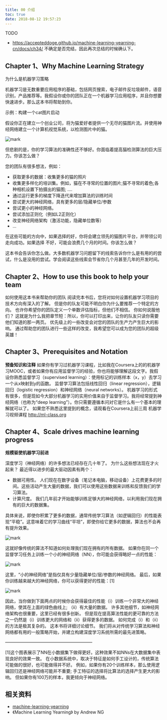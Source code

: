 ```yaml
---
title: 00 介绍
toc: true
date: 2018-08-12 19:57:23
---
```



TODO

- https://accepteddoge.github.io/machine-learning-yearning-cn/docs/ch34/ 不确定是否完结，因此再次总结的时候确认下。



## Chapter 1、Why Machine Learning Strategy

为什么是机器学习策略

机器学习是无数重要应用程序的基础，包括网页搜索，电子邮件反垃圾邮件，语音识别，产品推荐等。我假设你或你的团队正在一个机器学习应用程序，并且你想要快速进步。那么这本书将帮助到你。

示例：构建一个cat图片启动

假设你正在建立一个创业公司，将为猫爱好者提供一个无尽的猫图片流。并使用神经网络建立一个计算机视觉系统，以检测图片中的猫。

![mark](http://pacdb2bfr.bkt.clouddn.com/blog/image/180812/22FG1BA36b.png?imageslim)

但悲剧的是，你的学习算法的准确性还不够好。你面临着提高猫检测算法的巨大压力。你该怎么做？

您的团队有很多想法，例如：

- 获取更多的数据：收集更多的猫的照片
- 收集更多样化的培训集。例如，猫在不寻常的位置的图片;猫不寻常的着色;各种相机设置下拍摄出的猫图; ....
- 通过运行更多的梯度下降迭代来增加算法的训练时间
- 尝试更大的神经网络，具有更多的层/隐藏单位/参数
- 尝试更小的神经网络。
- 尝试添加正则化（例如L2正则化）
- 改变神经网络架构（激活功能，隐藏单位数等）
- ...

在这些可能的方向中，如果选择的好，你将会建立领先的猫图片平台，并带领公司走向成功。如果选择 不好，可能会浪费几个月的时间。你该怎么做？

这本书会告诉你怎么做。大多数机器学习问题留下的线索告诉你什么是有用的的尝试，什么是没用的尝试。学会阅读这些线索会节省你几个月甚至几年的开发时间。


## Chapter 2、How to use this book to help your team

如何使用这本书来帮助你的团队
阅读完本书后，您将对如何设置机器学习项目的技术方向有深入的了解。
但是你的队友可能不明白你为什么要推荐一个特定的方向。 也许你希望你的团队定义一个单数评估指标，但他们不相信。 你如何说服他们？
这就是为什么我把章节短：所以，你可以打印出来，让你的队友只读你需要他们知道的那一两页。
优先级上的一些改变会对您的团队的生产力产生巨大的影响。 通过帮助您的团队进行一些这样的改变，我希望您可以成为您的团队的超级英雄！



## Chapter 3、Prerequisites and Notation

**预备知识和注释**
​	如果你有学习过机器学习课程，比如我在Coursera上的的机器学习MOOC，或者如果你有应用监督学习的经验，你也将能够理解这段文字。
​	我假设你熟悉监督学习（supervised learning）：使用标记的训练样本（x，y）去学习一个从x映射到y的函数。 监督学习算法包括线性回归（linear regression），逻辑回归（logistic regression）和神经网络（neural networks）。 机器学习的形式有很多，但是现如今大部分机器学习的实用价值来自于监督学习。
​	我将经常提到神经网络（也称为“deep learning”）。你只需要遵循本问对它是什么有一个基本的理解就可以了。
​	如果您不熟悉这里提到的概念，请观看在Coursera上前三周 机器学习视频课程 http://ml-class.org



## Chapter 4、Scale drives machine learning progress

**规模驱使机器学习前进**

深度学习（神经网络）的许多想法已经存在几十年了。 为什么这些想法现在才火起来？
最近得以进步的最大驱动因素有两个：

- 数据可用性。 人们现在在数字设备（笔记本电脑，移动设备）上花费更多的时间。这些活动产生大量的数据，我们可以使用这些数据来训练和反馈我们的学习算法。
- 计算尺度。 我们几年前才开始能够训练足够大的神经网络，以利用我们现在拥有的巨大的数据集。

具体来说，即使你积累了更多的数据，通常传统学习算法（如逻辑回归）的性能表现“平稳”。这意味着它的学习曲线“平坦”，即使你给它更多的数据，算法也不会再有提升效果。

![mark](http://pacdb2bfr.bkt.clouddn.com/blog/image/180812/Af8IHklmBB.png?imageslim)

这就好像传统的算法不知道如何处理我们现在拥有的所有数据。
如果你在同一个监督学习任务上训练一个小的神经网络（NN），你可能会获得略好一点的性能：

![mark](http://pacdb2bfr.bkt.clouddn.com/blog/image/180812/id17dm2aGc.png?imageslim)


这里，“小的神经网络”是指仅具有少量隐藏单位/层/参数的神经网络。 最后，如果你训练越来越大的神经网络，你可以获得更好的性能：[1]

![mark](http://pacdb2bfr.bkt.clouddn.com/blog/image/180812/Ik93dmKACj.png?imageslim)

因此，当你做到下面两点的时候你会获得最佳的性能（i）训练一个非常大的神经网络，使其在上面的绿色曲线上; （ii）有大量的数据。
许多其他细节，如神经网络架构也很重要，这里已经有很多创新。 但是现在提高算法性能的更可靠的方法之一仍然是（i）训练更大的网络和（ii）获得更多的数据。
如何完成（i）和（ii）的方法是极其复杂的。 这本书将详细讨论细节。 我们将从对传统学习算法和神经网络都有用的一般策略开始，并建立构建深度学习系统所需的最先进策略。

————————————————————

[1]这个图表展示了NN在小数据集下做得更好。这种效果不如NNs在大数据集中表现良好的效果一致。 在小数据系统中，取决于特征是如何手工设计的，传统算法可能做的很好，也可能做得并不好。 例如，如果你有20个训练样本，那么使用逻辑回归还是神经网络可能并不重要; 手工特征的选择将比算法的选择产生更大的影响。 但如果你有100万的样本，我更倾向于神经网络。



## 相关资料

- [machine-learning-yearning](https://github.com/xiaqunfeng/machine-learning-yearning/)
- 《Machine Learning Yearning》 by Andrew NG
